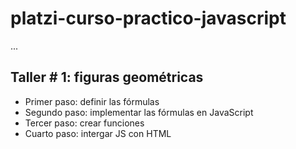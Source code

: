 # platzi-curso-practico-javascript

...

## Taller # 1: figuras geométricas

- Primer paso: definir las fórmulas
- Segundo paso: implementar las fórmulas en JavaScript
- Tercer paso: crear funciones
- Cuarto paso: intergar JS con HTML